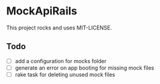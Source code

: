 # MockApiRails

This project rocks and uses MIT-LICENSE.

## Todo

- [ ] add a configuration for mocks folder
- [ ] generate an error on app booting for missing mock files
- [ ] rake task for deleting unused mock files
